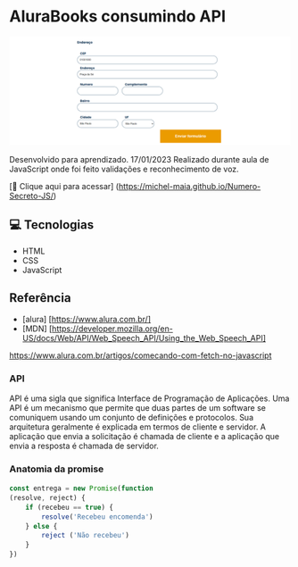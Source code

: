 # AluraBooks consumindo API


![preview](./.github/preview.png)


Desenvolvido para aprendizado. 17/01/2023
Realizado durante aula de JavaScript onde foi feito validações e reconhecimento de voz. 


[🔗 Clique aqui para acessar] (https://michel-maia.github.io/Numero-Secreto-JS/)


## 💻 Tecnologias

- HTML
- CSS
- JavaScript 


## Referência

- [alura] [https://www.alura.com.br/]
- [MDN] [https://developer.mozilla.org/en-US/docs/Web/API/Web_Speech_API/Using_the_Web_Speech_API]

https://www.alura.com.br/artigos/comecando-com-fetch-no-javascript











### API
API é uma sigla que significa Interface de Programação de Aplicações. Uma API é um mecanismo que permite que duas partes de um software se comuniquem usando um conjunto de definições e protocolos. Sua arquitetura geralmente é explicada em termos de cliente e servidor. A aplicação que envia a solicitação é chamada de cliente e a aplicação que envia a resposta é chamada de servidor.

### Anatomia da promise
````js
const entrega = new Promise(function
(resolve, reject) {
    if (recebeu == true) {
        resolve('Recebeu encomenda')
    } else {
        reject ('Não recebeu')
    }
})

````

